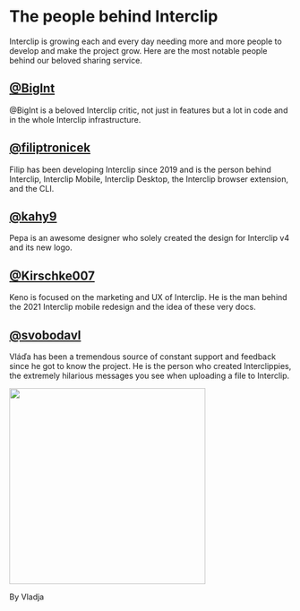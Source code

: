 # The people behind Interclip

Interclip is growing each and every day needing more and more people to develop and make the project grow. Here are the most notable people behind our beloved sharing service.

## [@BigInt](https://github.com/bigint)
@BigInt is a beloved Interclip critic, not just in features but a lot in code and in the whole Interclip infrastructure.

## [@filiptronicek](https://github.com/filiptronicek) 
Filip has been developing Interclip since 2019 and is the person behind Interclip, Interclip Mobile, Interclip Desktop, the Interclip browser extension, and the CLI.

## [@kahy9](https://github.com/kahy9) 
Pepa is an awesome designer who solely created the design for Interclip v4 and its new logo.

## [@Kirschke007](https://github.com/Kirschke007) 
Keno is focused on the marketing and UX of Interclip. He is the man behind the 2021 Interclip mobile redesign and the idea of these very docs.

## [@svobodavl](https://github.com/svobodavl)
Vláďa has been a tremendous source of constant support and feedback since he got to know the project. He is the person who created Interclippies, the extremely hilarious messages you see when uploading a file to Interclip.

<img src="https://user-images.githubusercontent.com/29888641/125195720-2d998500-e257-11eb-8b62-692017149ae1.png" height="350" />

By Vladja

